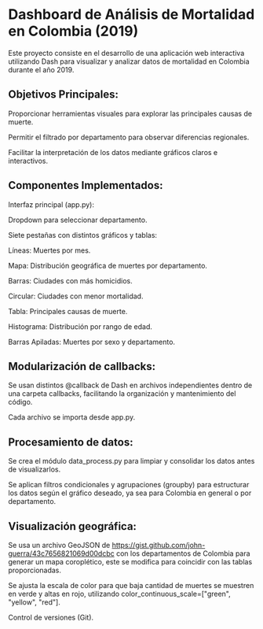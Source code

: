 # Dashboard de Análisis de Mortalidad en Colombia (2019)
Este proyecto consiste en el desarrollo de una aplicación web interactiva utilizando Dash para visualizar y analizar datos de mortalidad en Colombia durante el año 2019.

## Objetivos Principales:
Proporcionar herramientas visuales para explorar las principales causas de muerte.

Permitir el filtrado por departamento para observar diferencias regionales.

Facilitar la interpretación de los datos mediante gráficos claros e interactivos.

## Componentes Implementados:
Interfaz principal (app.py):

Dropdown para seleccionar departamento.

Siete pestañas con distintos gráficos y tablas:

  Líneas: Muertes por mes.

  Mapa: Distribución geográfica de muertes por departamento.

  Barras: Ciudades con más homicidios.

  Circular: Ciudades con menor mortalidad.

  Tabla: Principales causas de muerte.

  Histograma: Distribución por rango de edad.

  Barras Apiladas: Muertes por sexo y departamento.

## Modularización de callbacks:

Se usan distintos @callback de Dash en archivos independientes dentro de una carpeta callbacks, facilitando la organización y mantenimiento del código.

Cada archivo se importa desde app.py.

## Procesamiento de datos:

Se crea el módulo data_process.py para limpiar y consolidar los datos antes de visualizarlos.

Se aplican filtros condicionales y agrupaciones (groupby) para estructurar los datos según el gráfico deseado, ya sea para Colombia en general o por departamento.

## Visualización geográfica:

Se usa un archivo GeoJSON de https://gist.github.com/john-guerra/43c7656821069d00dcbc con los departamentos de Colombia para generar un mapa coroplético, este se modifica para coincidir con las tablas proporcionadas.

Se ajusta la escala de color para que baja cantidad de muertes se muestren en verde y altas en rojo, utilizando color_continuous_scale=["green", "yellow", "red"].

Control de versiones (Git).
